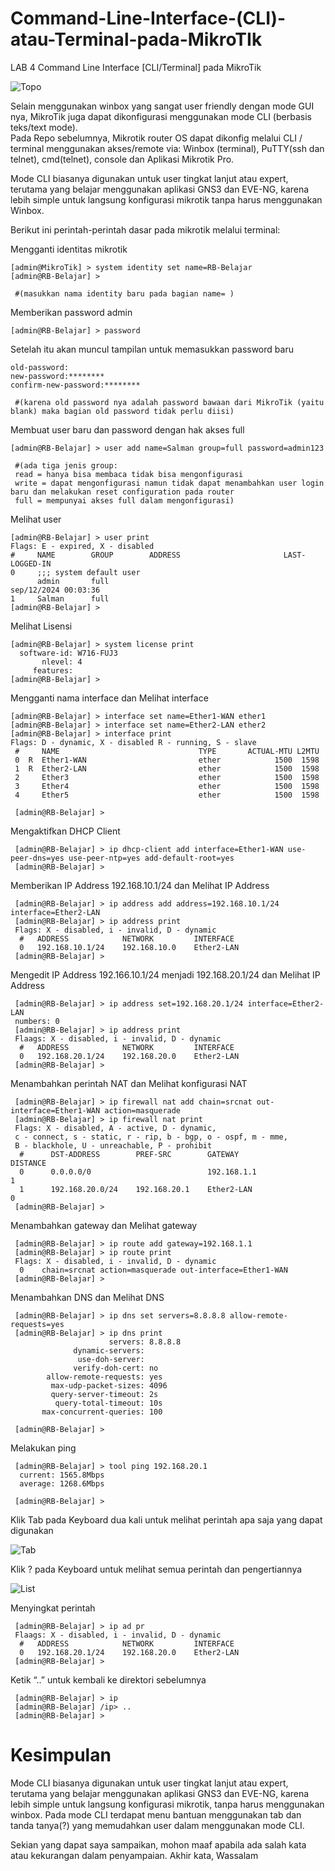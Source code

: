 # Command-Line-Interface-(CLI)-atau-Terminal-pada-MikroTIk

LAB 4
Command Line Interface [CLI/Terminal] pada MikroTik

![Topo](Topo.png) 

Selain menggunakan winbox yang sangat user friendly dengan mode GUI nya, MikroTik juga dapat dikonfigurasi menggunakan mode CLI (berbasis teks/text mode).\
Pada Repo sebelumnya, Mikrotik router OS dapat dikonfig melalui CLI / terminal menggunakan akses/remote via: Winbox (terminal), PuTTY(ssh dan telnet), cmd(telnet), console dan Aplikasi Mikrotik Pro.  

Mode CLI biasanya digunakan untuk user tingkat lanjut atau expert, terutama yang belajar menggunakan aplikasi GNS3 dan EVE-NG, karena lebih simple untuk langsung konfigurasi mikrotik tanpa harus menggunakan Winbox.

Berikut ini perintah-perintah dasar pada mikrotik melalui terminal:

Mengganti identitas mikrotik

    [admin@MikroTik] > system identity set name=RB-Belajar
    [admin@RB-Belajar] > 
    
     #(masukkan nama identity baru pada bagian name= )
Memberikan password admin

    [admin@RB-Belajar] > password
Setelah itu akan muncul tampilan untuk memasukkan password baru

    old-password:
    new-password:********
    confirm-new-password:********
    
     #(karena old password nya adalah password bawaan dari MikroTik (yaitu blank) maka bagian old password tidak perlu diisi) 
Membuat user baru dan password dengan hak akses full

    [admin@RB-Belajar] > user add name=Salman group=full password=admin123
    
     #(ada tiga jenis group:
     read = hanya bisa membaca tidak bisa mengonfigurasi
     write = dapat mengonfigurasi namun tidak dapat menambahkan user login baru dan melakukan reset configuration pada router
     full = mempunyai akses full dalam mengonfigurasi) 
Melihat user

    [admin@RB-Belajar] > user print
    Flags: E - expired, X - disabled
    #     NAME        GROUP        ADDRESS                       LAST-LOGGED-IN
    0     ;;; system default user
          admin       full                                       sep/12/2024 00:03:36
    1     Salman      full
    [admin@RB-Belajar] > 
Melihat Lisensi

    [admin@RB-Belajar] > system license print
      software-id: W716-FUJ3
           nlevel: 4
         features:
    [admin@RB-Belajar] > 
Mengganti nama interface dan Melihat interface

    [admin@RB-Belajar] > interface set name=Ether1-WAN ether1
    [admin@RB-Belajar] > interface set name=Ether2-LAN ether2
    [admin@RB-Belajar] > interface print
    Flags: D - dynamic, X - disabled R - running, S - slave
     #     NAME                               TYPE       ACTUAL-MTU L2MTU
     0  R  Ether1-WAN                         ether            1500  1598
     1  R  Ether2-LAN                         ether            1500  1598
     2     Ether3                             ether            1500  1598
     3     Ether4                             ether            1500  1598
     4     Ether5                             ether            1500  1598

     [admin@RB-Belajar] > 
Mengaktifkan DHCP Client

     [admin@RB-Belajar] > ip dhcp-client add interface=Ether1-WAN use-peer-dns=yes use-peer-ntp=yes add-default-root=yes
     [admin@RB-Belajar] > 
Memberikan IP Address 192.168.10.1/24 dan Melihat IP Address

     [admin@RB-Belajar] > ip address add address=192.168.10.1/24 interface=Ether2-LAN
     [admin@RB-Belajar] > ip address print
     Flags: X - disabled, i - invalid, D - dynamic
      #   ADDRESS            NETWORK         INTERFACE
      0   192.168.10.1/24    192.168.10.0    Ether2-LAN
     [admin@RB-Belajar] > 
Mengedit IP Address 192.166.10.1/24 menjadi 192.168.20.1/24 dan Melihat IP Address

     [admin@RB-Belajar] > ip address set=192.168.20.1/24 interface=Ether2-LAN
     numbers: 0
     [admin@RB-Belajar] > ip address print
     Flaags: X - disabled, i - invalid, D - dynamic
      #   ADDRESS            NETWORK         INTERFACE
      0   192.168.20.1/24    192.168.20.0    Ether2-LAN
     [admin@RB-Belajar] > 
Menambahkan perintah NAT dan Melihat konfigurasi NAT

     [admin@RB-Belajar] > ip firewall nat add chain=srcnat out-interface=Ether1-WAN action=masquerade
     [admin@RB-Belajar] > ip firewall nat print
     Flags: X - disabled, A - active, D - dynamic, 
     c - connect, s - static, r - rip, b - bgp, o - ospf, m - mme, 
     B - blackhole, U - unreachable, P - prohibit
      #      DST-ADDRESS        PREF-SRC        GATEWAY            DISTANCE
      0      0.0.0.0/0                          192.168.1.1               1
      1      192.168.20.0/24    192.168.20.1    Ether2-LAN                0
     [admin@RB-Belajar] > 
Menambahkan gateway dan Melihat gateway

     [admin@RB-Belajar] > ip route add gateway=192.168.1.1
     [admin@RB-Belajar] > ip route print
     Flags: X - disabled, i - invalid, D - dynamic
      0    chain=srcnat action=masquerade out-interface=Ether1-WAN
     [admin@RB-Belajar] > 
Menambahkan DNS dan Melihat DNS 

     [admin@RB-Belajar] > ip dns set servers=8.8.8.8 allow-remote-requests=yes
     [admin@RB-Belajar] > ip dns print
                          servers: 8.8.8.8
                  dynamic-servers:
                   use-doh-server:
                  verify-doh-cert: no
            allow-remote-requests: yes
             max-udp-packet-sizes: 4096
             query-server-timeout: 2s
              query-total-timeout: 10s
           max-concurrent-queries: 100
           
     [admin@RB-Belajar] > 
Melakukan ping

     [admin@RB-Belajar] > tool ping 192.168.20.1
      current: 1565.8Mbps
      average: 1268.6Mbps
      
     [admin@RB-Belajar] > 
Klik Tab pada Keyboard dua kali untuk melihat perintah apa saja yang dapat digunakan

![Tab](Tab.png)

Klik ? pada Keyboard untuk melihat semua perintah dan pengertiannya

![List](List.png)

Menyingkat perintah

     [admin@RB-Belajar] > ip ad pr
     Flaags: X - disabled, i - invalid, D - dynamic
      #   ADDRESS            NETWORK         INTERFACE
      0   192.168.20.1/24    192.168.20.0    Ether2-LAN
     [admin@RB-Belajar] > 
Ketik “..” untuk kembali ke direktori sebelumnya

     [admin@RB-Belajar] > ip
     [admin@RB-Belajar] /ip> .. 
     [admin@RB-Belajar] > 
# Kesimpulan
Mode CLI biasanya digunakan untuk user tingkat lanjut atau expert, terutama yang belajar menggunakan aplikasi GNS3 dan EVE-NG, karena lebih simple untuk langsung konfigurasi mikrotik, tanpa harus menggunakan winbox.
Pada mode CLI terdapat menu bantuan menggunakan tab dan tanda tanya(?) yang memudahkan user dalam menggunakan mode CLI.

Sekian yang dapat saya sampaikan, mohon maaf apabila ada salah kata atau kekurangan dalam penyampaian. Akhir kata, Wassalam
